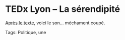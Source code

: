 # TEDx Lyon &#8211; La sérendipité

[Après le texte](/2015/01/27/la-serendipite-ou-comment-etre-plus-heureux-dans-un-monde-plus-libre/), voici le son… méchament coupé.

Tags: Politique, une